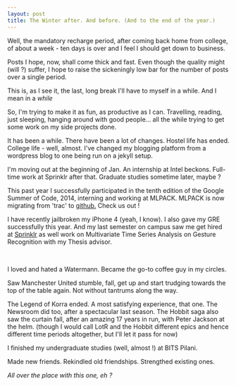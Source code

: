 ```yaml
---
layout: post
title: The Winter after. And before. (And to the end of the year.)
---
```


<p>Well, the mandatory recharge period, after coming back home from college, of about a week - ten days is over and I feel I should get down to business. </p>
<p>Posts I hope, now, shall come thick and fast. Even though the quality might (will ?) suffer, I hope to raise the sickeningly low bar for the number of posts over a single period.</p>
<p>This is, as I see it, the last, long break I'll have to myself in a while. And I mean in a <i>while</i></p>
<p>So, I'm trying to make it as fun, as productive as I can. Travelling, reading, just sleeping, hanging around with good people... all the while trying to get some work on my side projects done. </p>
<p>It has been a while. There have been a lot of changes. Hostel life has ended. College life - well, almost. I've changed my blogging platform from a wordpress blog to one being run on a jekyll setup.</p>

<p> I'm moving out at the beginning of Jan. An internship at Intel beckons. Full-time work at Sprinklr after that. Graduate studies sometime later, maybe ?</p>
<p>This past year I successfully participated in the tenth edition of the Google Summer of Code, 2014, interning and working at MLPACK. MLPACK is now migrating from 'trac' to <a href="https://github.com/mlpack/mlpack">github.</a> Check us out !</p>
<p>I have recently jailbroken my iPhone 4 (yeah, I know). I also gave my GRE successfully this year. And my last semester on campus saw me get hired at <a href="http://www.sprinklr.com">Sprinklr</a> as well work on Multivariate Time Series Analysis on Gesture Recognition with my Thesis advisor.</p>
<br>
<p>I loved and hated a Watermann. Became <i>the</i> go-to coffee guy in my circles.</p>
<p> Saw Manchester United stumble, fall, get up and start trudging towards the top of the table again. Not without tantrums along the way. </p>
<p>The Legend of Korra ended. A most satisfying experience, that one. The Newsroom did too, after a spectacular last season. The Hobbit saga also saw the curtain fall, after an amazing 17 years in run, with Peter Jackson at the helm. (though I would call LotR and the Hobbit different epics and hence different time periods altogether, but I'll let it pass for now)</p>
<p>I finished my undergraduate studies (well, almost !) at BITS Pilani.</p>
<p>Made new friends. Rekindled old friendships. Strengthed existing ones.</p>

<p><i>All over the place with this one, eh ?</i></p>
